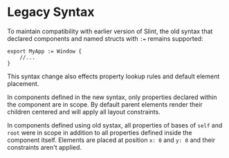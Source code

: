 # Legacy Syntax

To maintain compatibility with earlier version of Slint, the old syntax that declared
components and named structs with `:=` remains supported:

```slint,no-preview
export MyApp := Window {
    //...
}
```

This syntax change also effects property lookup rules and default element placement.

In components defined in the new syntax, only properties declared within the
component are in scope. By default parent elements render their children centered
and will apply all layout constraints.

In components defined using old systax, all properties of bases of `self` and
`root` were in scope in addition to all properties defined inside the component
itself. Elements are placed at position `x: 0` and `y: 0` and their constraints
aren't applied.
